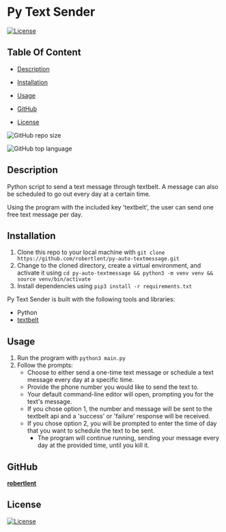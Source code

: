# Py Text Sender

  [![License](https://img.shields.io/static/v1?label=License&message=MIT&color=blue&?style=plastic&logo=appveyor)](https://opensource.org/license/MIT)



## Table Of Content

- [Description](#description)

- [Installation](#installation)
- [Usage](#usage)


- [GitHub](#github)

- [License](#license)




![GitHub repo size](https://img.shields.io/github/repo-size/robertlent/py-auto-textmessage?style=plastic)

  ![GitHub top language](https://img.shields.io/github/languages/top/robertlent/py-auto-textmessage?style=plastic)



## Description

  Python script to send a text message through textbelt. A message can also be scheduled to go out every day at a certain time.

Using the program with the included key 'textbelt', the user can send one free text message per day.












## Installation

1. Clone this repo to your local machine with `git clone https://github.com/robertlent/py-auto-textmessage.git`
2. Change to the cloned directory, create a virtual environment, and activate it using `cd py-auto-textmessage && python3 -m venv venv && source venv/bin/activate`
3. Install dependencies using `pip3 install -r requirements.txt`





Py Text Sender is built with the following tools and libraries: <ul><li>Python</li><li><a href='https://textbelt.com/'>textbelt</a></li></ul>





## Usage
 
1. Run the program with `python3 main.py`
2. Follow the prompts:
    - Choose to either send a one-time text message or schedule a text message every day at a specific time.
    - Provide the phone number you would like to send the text to.
    - Your default command-line editor will open, prompting you for the text's message.
    - If you chose option 1, the number and message will be sent to the textbelt api and a 'success' or 'failure' response will be received.
    - If you chose option 2, you will be prompted to enter the time of day that you want to schedule the text to be sent.
        - The program will continue running, sending your message every day at the provided time, until you kill it.












## GitHub

<a href="https://github.com/robertlent"><strong>robertlent</a></strong>









## License

[![License](https://img.shields.io/static/v1?label=Licence&message=MIT&color=blue)](https://opensource.org/license/MIT)


